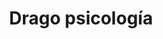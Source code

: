 ---
title: 'Drago psicología'
layout: 'layouts/home.html'
nav: 
  buttonText: '¿Hablamos?'
  buttonUrl: '/contact'
intro:
  eyebrow: '¡Hola!'
  main: 'Soy Jennifer,'
  summary: 'psicóloga de Drago psicología.'
  buttonText: 'Contáctame'
  buttonUrl: '/work'
  image: '/images/bg/icon.svg'
  imageAlt: 'Buttered toasted white bread'

primaryCTA:
  title: 'This is an agency that doesn’t actually exist'
  summary: 'This is the project site you build when you take the “Learn
    Eleventy From Scratch” course so it is all made up as a pretend
    context. You will learn a lot about Eleventy by building this site
    though. Take the course today!'
  buttonText: 'Buy a copy'
  buttonUrl: 'https://learneleventyfromscratch.com'

featuredServices:
  title: 'Servicios destacados'
  summary: 'Some stuff that should give you an idea of what we’re all about.'

studioFeed:
  title: 'From inside the studio'

metaDesc: 'Psicóloga en Cubelles. Terapia individualizada y eficaz.'
---
